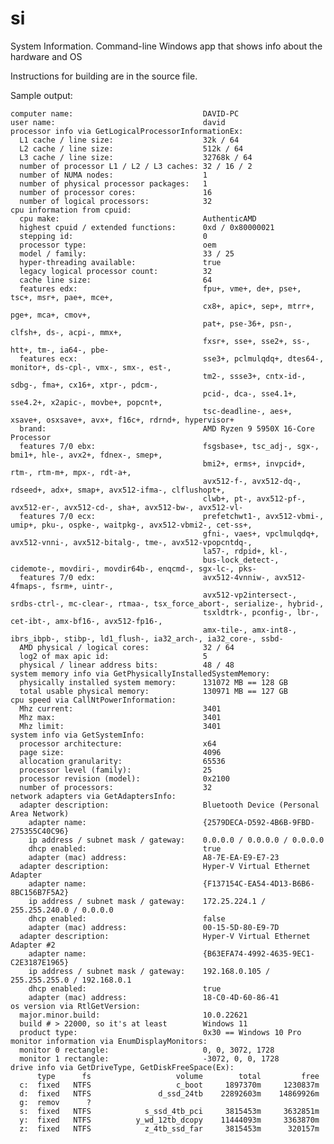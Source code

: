 # si
System Information. Command-line Windows app that shows info about the hardware and OS

Instructions for building are in the source file.

Sample output:

    computer name:                             DAVID-PC
    user name:                                 david
    processor info via GetLogicalProcessorInformationEx:
      L1 cache / line size:                    32k / 64
      L2 cache / line size:                    512k / 64
      L3 cache / line size:                    32768k / 64
      number of processor L1 / L2 / L3 caches: 32 / 16 / 2
      number of NUMA nodes:                    1
      number of physical processor packages:   1
      number of processor cores:               16
      number of logical processors:            32
    cpu information from cpuid:
      cpu make:                                AuthenticAMD
      highest cpuid / extended functions:      0xd / 0x80000021
      stepping id:                             0
      processor type:                          oem
      model / family:                          33 / 25
      hyper-threading available:               true
      legacy logical processor count:          32
      cache line size:                         64
      features edx:                            fpu+, vme+, de+, pse+, tsc+, msr+, pae+, mce+, 
                                               cx8+, apic+, sep+, mtrr+, pge+, mca+, cmov+, 
                                               pat+, pse-36+, psn-, clfsh+, ds-, acpi-, mmx+, 
                                               fxsr+, sse+, sse2+, ss-, htt+, tm-, ia64-, pbe-
      features ecx:                            sse3+, pclmulqdq+, dtes64-, monitor+, ds-cpl-, vmx-, smx-, est-, 
                                               tm2-, ssse3+, cntx-id-, sdbg-, fma+, cx16+, xtpr-, pdcm-, 
                                               pcid-, dca-, sse4.1+, sse4.2+, x2apic-, movbe+, popcnt+, 
                                               tsc-deadline-, aes+, xsave+, osxsave+, avx+, f16c+, rdrnd+, hypervisor+
      brand:                                   AMD Ryzen 9 5950X 16-Core Processor            
      features 7/0 ebx:                        fsgsbase+, tsc_adj-, sgx-, bmi1+, hle-, avx2+, fdnex-, smep+, 
                                               bmi2+, erms+, invpcid+, rtm-, rtm-m+, mpx-, rdt-a+, 
                                               avx512-f-, avx512-dq-, rdseed+, adx+, smap+, avx512-ifma-, clflushopt+, 
                                               clwb+, pt-, avx512-pf-, avx512-er-, avx512-cd-, sha+, avx512-bw-, avx512-vl-
      features 7/0 ecx:                        prefetchwt1-, avx512-vbmi-, umip+, pku-, ospke-, waitpkg-, avx512-vbmi2-, cet-ss+, 
                                               gfni-, vaes+, vpclmulqdq+, avx512-vnni-, avx512-bitalg-, tme-, avx512-vpopcntdq-, 
                                               la57-, rdpid+, kl-, 
                                               bus-lock_detect-, cidemote-, movdiri-, movdir64b-, enqcmd-, sgx-lc-, pks-
      features 7/0 edx:                        avx512-4vnniw-, avx512-4fmaps-, fsrm+, uintr-, 
                                               avx512-vp2intersect-, srdbs-ctrl-, mc-clear-, rtmaa-, tsx_force_abort-, serialize-, hybrid-, 
                                               tsxldtrk-, pconfig-, lbr-, cet-ibt-, amx-bf16-, avx512-fp16-, 
                                               amx-tile-, amx-int8-, ibrs_ibpb-, stibp-, ld1_flush-, ia32_arch-, ia32_core-, ssbd-
      AMD physical / logical cores:            32 / 64
      log2 of max apic id:                     5
      physical / linear address bits:          48 / 48
    system memory info via GetPhysicallyInstalledSystemMemory:
      physically installed system memory:      131072 MB == 128 GB
      total usable physical memory:            130971 MB == 127 GB
    cpu speed via CallNtPowerInformation:
      Mhz current:                             3401
      Mhz max:                                 3401
      Mhz limit:                               3401
    system info via GetSystemInfo:
      processor architecture:                  x64
      page size:                               4096
      allocation granularity:                  65536
      processor level (family):                25
      processor revision (model):              0x2100
      number of processors:                    32
    network adapters via GetAdaptersInfo:
      adapter description:                     Bluetooth Device (Personal Area Network)
        adapter name:                          {2579DECA-D592-4B6B-9FBD-275355C40C96}
        ip address / subnet mask / gateway:    0.0.0.0 / 0.0.0.0 / 0.0.0.0
        dhcp enabled:                          true
        adapter (mac) address:                 A8-7E-EA-E9-E7-23
      adapter description:                     Hyper-V Virtual Ethernet Adapter
        adapter name:                          {F137154C-EA54-4D13-B6B6-8BC156B7F5A2}
        ip address / subnet mask / gateway:    172.25.224.1 / 255.255.240.0 / 0.0.0.0
        dhcp enabled:                          false
        adapter (mac) address:                 00-15-5D-80-E9-7D
      adapter description:                     Hyper-V Virtual Ethernet Adapter #2
        adapter name:                          {B63EFA74-4992-4635-9EC1-C2E3187E1965}
        ip address / subnet mask / gateway:    192.168.0.105 / 255.255.255.0 / 192.168.0.1
        dhcp enabled:                          true
        adapter (mac) address:                 18-C0-4D-60-86-41
    os version via RtlGetVersion:
      major.minor.build:                       10.0.22621
      build # > 22000, so it's at least        Windows 11
      product type:                            0x30 == Windows 10 Pro
    monitor information via EnumDisplayMonitors:
      monitor 0 rectangle:                     0, 0, 3072, 1728
      monitor 1 rectangle:                     -3072, 0, 0, 1728
    drive info via GetDriveType, GetDiskFreeSpace(Ex):
          type      fs                   volume        total         free
      c:  fixed   NTFS                   c_boot     1897370m     1230837m
      d:  fixed   NTFS               d_ssd_24tb    22892603m    14869926m
      g:  remov      ?                         
      s:  fixed   NTFS            s_ssd_4tb_pci     3815453m     3632851m
      y:  fixed   NTFS          y_wd_12tb_dcopy    11444093m     3363870m
      z:  fixed   NTFS            z_4tb_ssd_far     3815453m      320157m
